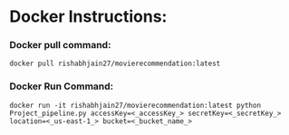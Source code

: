 # Docker Instructions:

### Docker pull command:  
```
docker pull rishabhjain27/movierecommendation:latest
```

### Docker Run Command: 
```
docker run -it rishabhjain27/movierecommendation:latest python Project_pipeline.py accessKey=<_accessKey_> secretKey=<_secretKey_> location=<_us-east-1_> bucket=<_bucket_name_>
```
